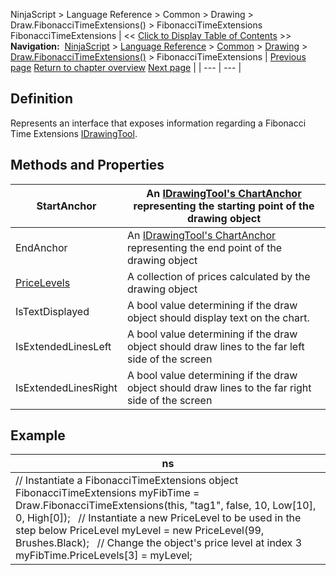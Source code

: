 ﻿
NinjaScript > Language Reference > Common > Drawing > Draw.FibonacciTimeExtensions() > FibonacciTimeExtensions
FibonacciTimeExtensions
| << [Click to Display Table of Contents](fibonaccitimeextensions.md) >> **Navigation:**     [NinjaScript](ninjascript.md) > [Language Reference](language_reference_wip.md) > [Common](common.md) > [Drawing](drawing.md) > [Draw.FibonacciTimeExtensions()](draw_fibonaccitimeextensions.md) > FibonacciTimeExtensions | [Previous page](draw_fibonaccitimeextensions.md) [Return to chapter overview](draw_fibonaccitimeextensions.md) [Next page](draw_gannfan.md) |
| --- | --- |
## Definition
Represents an interface that exposes information regarding a Fibonacci Time Extensions [IDrawingTool](idrawingtool.md).
 
## Methods and Properties
| StartAnchor | An [IDrawingTool's ChartAnchor](idrawingtool.htm#chartanchor) representing the starting point of the drawing object |
| --- | --- |
| EndAnchor | An [IDrawingTool's ChartAnchor](idrawingtool.htm#chartanchor) representing the end point of the drawing object |
| [PriceLevels](pricelevels.md) | A collection of prices calculated by the drawing object |
| IsTextDisplayed | A bool value determining if the draw object should display text on the chart. |
| IsExtendedLinesLeft | A bool value determining if the draw object should draw lines to the far left side of the screen |
| IsExtendedLinesRight | A bool value determining if the draw object should draw lines to the far right side of the screen |
## 
## 
## Example
| ns |
| --- |
| // Instantiate a FibonacciTimeExtensions object FibonacciTimeExtensions myFibTime = Draw.FibonacciTimeExtensions(this, "tag1", false, 10, Low[10], 0, High[0]);   // Instantiate a new PriceLevel to be used in the step below PriceLevel myLevel = new PriceLevel(99, Brushes.Black);   // Change the object's price level at index 3 myFibTime.PriceLevels[3] = myLevel; |

